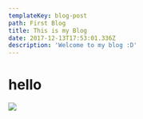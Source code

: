 ```yaml
---
templateKey: blog-post
path: First Blog
title: This is my Blog
date: 2017-12-13T17:53:01.336Z
description: 'Welcome to my blog :D'
---
```

# hello

![](/img/dom_caffeine.png)
